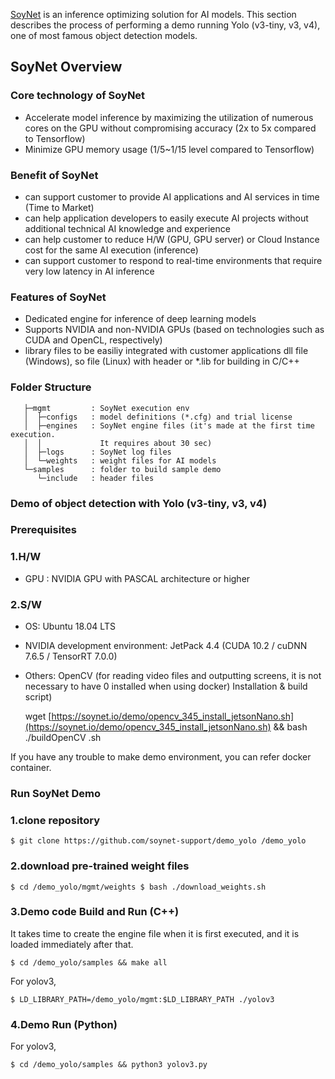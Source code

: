 [SoyNet](https://soynet.io/) is an inference optimizing solution for AI models. This section describes the process of performing a demo running Yolo (v3-tiny, v3, v4), one of most famous object detection models.

## **SoyNet Overview**

### **Core technology of SoyNet**

- Accelerate model inference by maximizing the utilization of numerous cores on the GPU without compromising accuracy (2x to 5x compared to Tensorflow)
- Minimize GPU memory usage (1/5~1/15 level compared to Tensorflow)

### **Benefit of SoyNet**

- can support customer to provide AI applications and AI services in time (Time to Market)
- can help application developers to easily execute AI projects without additional technical AI knowledge and experience
- can help customer to reduce H/W (GPU, GPU server) or Cloud Instance cost for the same AI execution (inference)
- can support customer to respond to real-time environments that require very low latency in AI inference

### **Features of SoyNet**

- Dedicated engine for inference of deep learning models
- Supports NVIDIA and non-NVIDIA GPUs (based on technologies such as CUDA and OpenCL, respectively)
- library files to be easiliy integrated with customer applications dll file (Windows), so file (Linux) with header or *.lib for building in C/C++

### **Folder Structure**

```
   ├─mgmt         : SoyNet execution env
   │  ├─configs   : model definitions (*.cfg) and trial license
   │  ├─engines   : SoyNet engine files (it's made at the first time execution.
   │  │             It requires about 30 sec)
   │  ├─logs      : SoyNet log files
   │  └─weights   : weight files for AI models
   └─samples      : folder to build sample demo 
      └─include   : header files
```

### **Demo of object detection with Yolo (v3-tiny, v3, v4)**

### **Prerequisites**

### **1.H/W**

- GPU : NVIDIA GPU with PASCAL architecture or higher

### **2.S/W**

- OS: Ubuntu 18.04 LTS
- NVIDIA development environment: JetPack 4.4 (CUDA 10.2 / cuDNN 7.6.5 / TensorRT 7.0.0)
- Others: OpenCV (for reading video files and outputting screens, it is not necessary to have 0 installed when using docker) Installation & build script)

    wget [https://soynet.io/demo/opencv_345_install_jetsonNano.sh](https://soynet.io/demo/opencv_345_install_jetsonNano.sh) && bash ./buildOpenCV .sh

If you have any trouble to make demo environment, you can refer docker container.

### **Run SoyNet Demo**

### **1.clone repository**

`$ git clone https://github.com/soynet-support/demo_yolo /demo_yolo`

### **2.download pre-trained weight files**

`$ cd /demo_yolo/mgmt/weights
$ bash ./download_weights.sh`

### **3.Demo code Build and Run (C++)**

It takes time to create the engine file when it is first executed, and it is loaded immediately after that.

`$ cd /demo_yolo/samples && make all`

For yolov3,

`$ LD_LIBRARY_PATH=/demo_yolo/mgmt:$LD_LIBRARY_PATH ./yolov3`

### **4.Demo Run (Python)**

For yolov3,

`$ cd /demo_yolo/samples && python3 yolov3.py`
